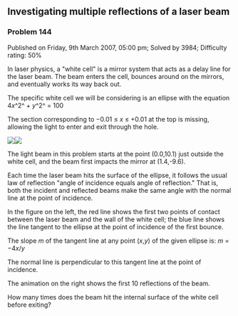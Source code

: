 Investigating multiple reflections of a laser beam
--------------------------------------------------

### Problem 144

Published on Friday, 9th March 2007, 05:00 pm; Solved by 3984;
Difficulty rating: 50%

In laser physics, a "white cell" is a mirror system that acts as a delay
line for the laser beam. The beam enters the cell, bounces around on the
mirrors, and eventually works its way back out.

The specific white cell we will be considering is an ellipse with the
equation 4*x*^2^ + *y*^2^ = 100

The section corresponding to −0.01 ≤ *x* ≤ +0.01 at the top is missing,
allowing the light to enter and exit through the hole.

![](project/images/p144_1.gif)![](project/images/p144_2.gif)

The light beam in this problem starts at the point (0.0,10.1) just
outside the white cell, and the beam first impacts the mirror at
(1.4,-9.6).

Each time the laser beam hits the surface of the ellipse, it follows the
usual law of reflection "angle of incidence equals angle of reflection."
That is, both the incident and reflected beams make the same angle with
the normal line at the point of incidence.

In the figure on the left, the red line shows the first two points of
contact between the laser beam and the wall of the white cell; the blue
line shows the line tangent to the ellipse at the point of incidence of
the first bounce.

The slope *m* of the tangent line at any point (*x*,*y*) of the given
ellipse is: *m* = −4*x*/*y*

The normal line is perpendicular to this tangent line at the point of
incidence.

The animation on the right shows the first 10 reflections of the beam.

How many times does the beam hit the internal surface of the white cell
before exiting?
